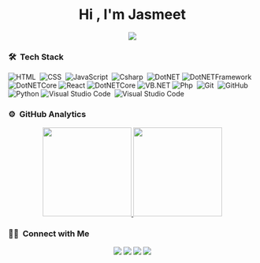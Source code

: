 <h1 align="center">Hi , I'm Jasmeet</h1>

<p align="center">
  <a href="https://github.com/DenverCoder1/readme-typing-svg"><img src="https://readme-typing-svg.herokuapp.com/?lines=Software+Developer;Web+Developer;Music%20Producer&center=true&width=500&height=50"></a>
</p>

<!--
**jsm33t/jsm33t** is a ✨ _special_ ✨ repository because its `README.md` (this file) appears on your GitHub profile.

Here are some ideas to get you started:

- 🔭 I’m currently working on ...
- 🌱 I’m currently learning ...
- 👯 I’m looking to collaborate on ...
- 🤔 I’m looking for help with ...
- 💬 Ask me about ...
- 📫 How to reach me: ...
- 😄 Pronouns: ...
- ⚡ Fun fact: ...
-->

### 🛠 &nbsp;Tech Stack

![HTML](https://img.shields.io/badge/-HTML-05122A?style=flat&logo=HTML5)&nbsp;
![CSS](https://img.shields.io/badge/-CSS-05122A?style=flat&logo=CSS3&logoColor=1572B6)&nbsp;
![JavaScript](https://img.shields.io/badge/-JavaScript-05122A?style=flat&logo=javascript)&nbsp;
![Csharp](https://img.shields.io/badge/-Csharp-05122A?style=flat&logo=csharp)&nbsp;
![DotNET](https://img.shields.io/badge/dotnet-%23013243.svg?style=flat&logo=dotnet&logoColor=white)
![DotNETFramework](https://img.shields.io/badge/dotnet-%23013243.svg?style=flat&logo=dotnet&logoColor=white)
![DotNETCore](https://img.shields.io/badge/dotnet-%23013243.svg?style=flat&logo=dotnet&logoColor=white)
![React](https://img.shields.io/badge/react-%23013243.svg?style=flat&logo=react&logoColor=white)
![DotNETCore](https://img.shields.io/badge/dotnet-%23013243.svg?style=flat&logo=dotnet&logoColor=white)
![VB.NET](https://img.shields.io/badge/VB.NET-%23013243.svg?style=flat&logo=dotnet&logoColor=white)
![Php](https://img.shields.io/badge/-php-05122A?style=flat&logo=php)&nbsp;
![Git](https://img.shields.io/badge/-Git-05122A?style=flat&logo=git)&nbsp;
![GitHub](https://img.shields.io/badge/-GitHub-05122A?style=flat&logo=github)&nbsp;
![Python](https://img.shields.io/badge/python-%23150458.svg?style=flat&logo=python&logoColor=white)
![Visual Studio Code](https://img.shields.io/badge/-Visual%20Studio%20Code-05122A?style=flat&logo=visual-studio-code&logoColor=007ACC)&nbsp;
![Visual Studio Code](https://img.shields.io/badge/-Visual%20Studio-05122A?style=flat&logo=visual-studio&logoColor=007ACC)&nbsp;



### ⚙️ &nbsp;GitHub Analytics

<p align="center">
<a href="https://github.com/jsm33t">
  <img height="180em" src="https://github-readme-stats-eight-theta.vercel.app/api?username=jsm33t&show_icons=true&theme=algolia&include_all_commits=true&count_private=true"/>
  <img height="180em" src="https://github-readme-stats-eight-theta.vercel.app/api/top-langs/?username=jsm33t&layout=compact&langs_count=8&theme=algolia&include_all_commits=true&count_private=true"/>
</a>
</p>


  
  ### 🤝🏻 &nbsp;Connect with Me

<p align="center">
<a href="https://www.linkedin.com/in/jsm33t/"><img src="https://img.shields.io/badge/-Jasmeet Singh-0077B5?style=flat&logo=Linkedin&logoColor=white"/></a>
<a href="mailto:jskainthofficial@gmail.com"><img src="https://img.shields.io/badge/-jskainthofficial@gmail.com-D14836?style=flat&logo=Gmail&logoColor=white"/></a>
<a href="https://www.instagram.com/jsm33t/"><img src="https://img.shields.io/badge/-jsm33t-E4405F?style=flat&logo=Instagram&logoColor=white"/></a>
<a href="https://jsm33t.com/"><img src="https://img.shields.io/badge/-🌐%20jsm333t.com-1877F2?style=flat&logo=website&logoColor=white"/></a>
</p>
